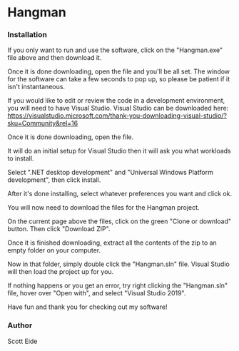 # Hangman

### Installation

If you only want to run and use the software, click on the "Hangman.exe" file above and then download it.  
  
Once it is done downloading, open the file and you'll be all set. The window for the software can take a few seconds to pop up, so please be patient if it isn't instantaneous.  
 
If you would like to edit or review the code in a development environment, you will need to have Visual Studio.
Visual Studio can be downloaded here: https://visualstudio.microsoft.com/thank-you-downloading-visual-studio/?sku=Community&rel=16
  
Once it is done downloading, open the file. 

It will do an initial setup for Visual Studio then it will ask you what workloads to install. 

Select ".NET desktop development" and "Universal Windows Platform development", then click install. 
  
After it's done installing, select whatever preferences you want and click ok. 
  
You will now need to download the files for the Hangman project. 
  
On the current page above the files, click on the green "Clone or download" button. Then click "Download ZIP".
 
Once it is finished downloading, extract all the contents of the zip to an empty folder on your computer.
 
Now in that folder, simply double click the "Hangman.sln" file.  Visual Studio will then load the project up for you. 

If nothing happens or you get an error, try right clicking the "Hangman.sln" file, hover over "Open with", and select "Visual Studio 2019". 

Have fun and thank you for checking out my software!

### Author
Scott Eide